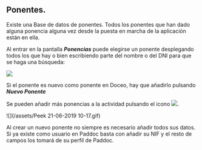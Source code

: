 ## Ponentes.

Existe una Base de datos de ponentes. Todos los ponentes que han dado alguna ponencia alguna vez desde la puesta en marcha de la aplicación están en ella.

Al entrar en la pantalla _**Ponencias**_ puede elegirse un ponente desplegando todos los que hay o bien escribiendo parte del nombre o del DNI para que se haga una búsqueda:

![](/assets/Selección_756.png)

Si el ponente es nuevo como ponente en Doceo, hay que añadirlo pulsando **_Nuevo Ponente_**

Se pueden añadir más ponencias a la actividad pulsando el icono ![](/assets/Selección_757.png).

![](/assets/Peek 21-06-2019 10-17.gif)

Al crear un nuevo ponente no siempre es necesario añadir todos sus datos. Si ya existe como usuario en Paddoc basta con añadir su NIF y el resto de campos los tomará de su perfil de Paddoc.